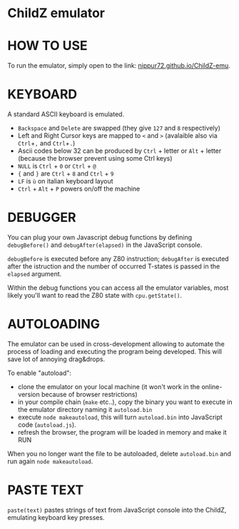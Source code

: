 # ChildZ emulator

HOW TO USE
==========

To run the emulator, simply open to the link: 
[nippur72.github.io/ChildZ-emu](https://nippur72.github.io/ChildZ-emu/). 


KEYBOARD
========

A standard ASCII keyboard is emulated. 

- `Backspace` and `Delete` are swapped (they give `127` and `8` respectively)
- Left and Right Cursor keys are mapped to `<` and `>` (avalaible also via `Ctrl`+`,` and `Ctrl`+`.`)
- Ascii codes below 32 can be produced by `Ctrl` + letter or `Alt` + letter (because the browser prevent using some Ctrl keys)
- `NULL` is `Ctrl` + `0` or `Ctrl` + `@`
- `{` and `}` are `Ctrl` + `8` and `Ctrl` + `9`
- `LF` is `ù` on italian keyboard layout
- `Ctrl` + `Alt` + `P` powers on/off the machine

DEBUGGER
========
You can plug your own Javascript debug functions by defining 
`debugBefore()` and `debugAfter(elapsed)` in the JavaScript console.

`debugBefore` is executed before any Z80 instruction; `debugAfter` is executed
after the istruction and the number of occurred T-states is passed in the `elapsed` argument.

Within the debug functions you can access all the emulator variables, most likely 
you'll want to read the Z80 state with `cpu.getState()`. 

AUTOLOADING
=================
The emulator can be used in cross-development allowing to automate the process of 
loading and executing the program being developed. This will save lot of annoying drag&drops. 

To enable "autoload":
- clone the emulator on your local machine (it won't work in the online-version because of browser restrictions)
- in your compile chain (`make` etc..), copy the binary you want to execute in the emulator directory naming it `autoload.bin`
- execute `node makeautoload`, this will turn `autoload.bin` into JavaScript code (`autoload.js`).
- refresh the browser, the program will be loaded in memory and make it RUN

When you no longer want the file to be autoloaded, delete `autoload.bin` and run again `node makeautoload`.

PASTE TEXT
==========

`paste(text)` pastes strings of text from JavaScript console into the ChildZ, emulating keyboard
key presses.


